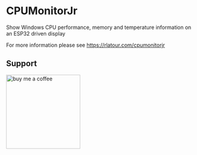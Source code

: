 # CPUMonitorJr
 Show Windows CPU performance, memory and temperature information on an ESP32 driven display
 
For more information please see https://rlatour.com/cpumonitorjr

## Support

[<img alt="buy me  a coffee" width="200px" src="https://cdn.buymeacoffee.com/buttons/v2/default-blue.png" />](https://www.buymeacoffee.com/roblatour)
